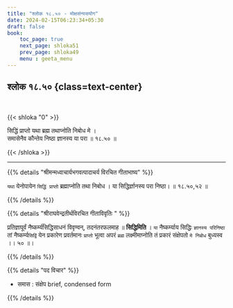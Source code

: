 ```yaml
---
title: "श्लोक १८.५० - मोक्षसंन्यसयोग"
date: 2024-02-15T06:23:34+05:30
draft: false
book:
    toc_page: true
    next_page: shloka51
    prev_page: shloka49
    menu : geeta_menu
---
```




## श्लोक १८.५० {class=text-center}

<br/>

{{< shloka  "0"  >}}

सिद्धिं प्राप्तो यथा ब्रह्म तथाप्नोति निबोध मे ।  
समासेनैव कौन्तेय निष्ठा ज्ञानस्य या परा ॥ १८.५० ॥

{{< /shloka >}}

---


{{% details "श्रीमन्मध्वाचार्यभगवत्पादाचर्य विरचित  गीताभाष्य" %}}

`यथा` येनोपायेन `सिद्धिं प्राप्तो` ब्रह्माप्नोति तथा निबोध । 
या सिद्धिर्ज्ञानस्य परा निष्ठा।  ॥ १८.५०,५२ ॥

{{% /details %}}



{{% details "श्रीराघवेन्द्रतीर्थविरचित गीताविवृतिः " %}}

प्रतिज्ञापूर्वं नैष्कर्म्य॑सिद्धिसाधनं विवृण्वन्‌, तदनंतरफलमाह
॥ **सिद्धिमिति** । `या` नैष्कर्म्याय सिद्धिः `ज्ञानस्य परिनिष्ठा` तां 
नैष्कर्म्य`सिद्विं` येन प्रकारेण प्रवर्तमानः `प्राप्तो` भूत्वा अपरं `ब्रह्म` लक्ष्मीमाप्नोति
तं प्रकारं संक्षेपतो `मे निबोध` बुध्यस्व ।। ५० ॥।

{{% /details %}}



{{% details "पद विचार" %}}

- समास : संक्षेप brief, condensed form


{{% /details %}}
